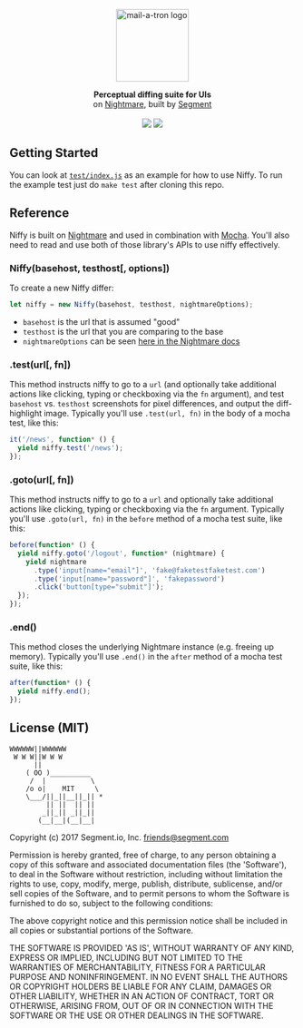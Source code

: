 <p align="center"><img alt="mail-a-tron logo" src="http://i.imgur.com/T5j0bk9.png" width="128"></p>
<p align="center">
<strong>Perceptual diffing suite for UIs</strong>
<br>
on <a href="https://github.com/segmentio/nightmare">Nightmare</a>, built by <a href="https://segment.com">Segment</a>
<br><br>
<a href="https://circleci.com/gh/segmentio/niffy"><img src="https://circleci.com/gh/segmentio/niffy.svg?style=shield" /></a>
<a href="https://npmjs.com/package/niffy"><img src="https://img.shields.io/npm/v/niffy.svg" /></a>
</p>

## Getting Started
You can look at [`test/index.js`](https://github.com/segmentio/niffy/blob/master/test/index.js) as an example for how to use Niffy. To run the example test just do `make test` after cloning this repo.

## Reference
Niffy is built on [Nightmare](https://github.com/segmentio/nightmare) and used in combination with [Mocha](https://mochajs.org/). You'll also need to read and use both of those library's APIs to use niffy effectively.

### Niffy(basehost, testhost[, options])
To create a new Niffy differ:

```js
let niffy = new Niffy(basehost, testhost, nightmareOptions);
```

* `basehost` is the url that is assumed "good"
* `testhost` is the url that you are comparing to the base
* `nightmareOptions` can be seen [here in the Nightmare docs](https://github.com/segmentio/nightmare#nightmareoptions)

### .test(url[, fn])
This method instructs niffy to go to a `url` (and optionally take additional actions like clicking, typing or checkboxing via the `fn` argument), and test `basehost` vs. `testhost` screenshots for pixel differences, and output the diff-highlight image. Typically you'll use `.test(url, fn)` in the body of a mocha test, like this:

```js
it('/news', function* () {
  yield niffy.test('/news');
});
```

### .goto(url[, fn])
This method instructs niffy to go to a `url` and optionally take additional actions like clicking, typing or checkboxing via the `fn` argument. Typically you'll use `.goto(url, fn)` in the `before` method of a mocha test suite, like this:

```js
before(function* () {
  yield niffy.goto('/logout', function* (nightmare) {
    yield nightmare
      .type('input[name="email"]', 'fake@faketestfaketest.com')
      .type('input[name="password"]', 'fakepassword')
      .click('button[type="submit"]');
  });
});
```

### .end()
This method closes the underlying Nightmare instance (e.g. freeing up memory). Typically you'll use `.end()` in the `after` method of a mocha test suite, like this:

```js
after(function* () {
  yield niffy.end();
});
```


## License (MIT)

```
WWWWWW||WWWWWW
 W W W||W W W
      ||
    ( OO )__________
     /  |           \
    /o o|    MIT     \
    \___/||_||__||_|| *
         || ||  || ||
        _||_|| _||_||
       (__|__|(__|__|
```
Copyright (c) 2017 Segment.io, Inc. friends@segment.com

Permission is hereby granted, free of charge, to any person obtaining a copy of this software and associated documentation files (the 'Software'), to deal in the Software without restriction, including without limitation the rights to use, copy, modify, merge, publish, distribute, sublicense, and/or sell copies of the Software, and to permit persons to whom the Software is furnished to do so, subject to the following conditions:

The above copyright notice and this permission notice shall be included in all copies or substantial portions of the Software.

THE SOFTWARE IS PROVIDED 'AS IS', WITHOUT WARRANTY OF ANY KIND, EXPRESS OR IMPLIED, INCLUDING BUT NOT LIMITED TO THE WARRANTIES OF MERCHANTABILITY, FITNESS FOR A PARTICULAR PURPOSE AND NONINFRINGEMENT. IN NO EVENT SHALL THE AUTHORS OR COPYRIGHT HOLDERS BE LIABLE FOR ANY CLAIM, DAMAGES OR OTHER LIABILITY, WHETHER IN AN ACTION OF CONTRACT, TORT OR OTHERWISE, ARISING FROM, OUT OF OR IN CONNECTION WITH THE SOFTWARE OR THE USE OR OTHER DEALINGS IN THE SOFTWARE.
